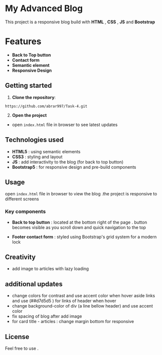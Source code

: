 # My Advanced Blog

This project is a responsive blog build with **HTML** , **CSS** , **JS** and **Bootstrap**

# Features

- **Back to Top button**
- **Contact form**
- **Semantic element**
- **Responsive Design**

## Getting started

1. **Clone the repository**:

`https://github.com/abrar997/Task-4.git`

2. **Open the project**

- open `index.html` file in browser to see latest updates

## Technologies used

- **HTML5** : using semantic elements
- **CSS3** : styling and layout
- **JS** : add interactivity to the blog (for back to top button)
- **Bootstrap5** : for responsive design and pre-build components

## Usage

open `index.html` file in browser to view the blog .the project is responsive to different screens

### Key components

- **Back to top button** : located at the bottom right of the page . button becomes visible as you scroll down and quick navigation to the top

- **Footer contact form** : styled using Bootstrap's grid system for a modern lock

## Creativity

- add image to articles with lazy loading

## additional updates

- change colors for contrast and use accent color when hover aside links and use (##d7d5d5 ) for links of header when hover
- change background-color of div (a line bellow header) and use accent color
- fix spacing of blog after add image
- for card title - articles : change margin bottom for responsive

## License

Feel free to use .
